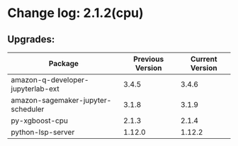 # Change log: 2.1.2(cpu)

## Upgrades: 

Package | Previous Version | Current Version
---|---|---
amazon-q-developer-jupyterlab-ext|3.4.5|3.4.6
amazon-sagemaker-jupyter-scheduler|3.1.8|3.1.9
py-xgboost-cpu|2.1.3|2.1.4
python-lsp-server|1.12.0|1.12.2
